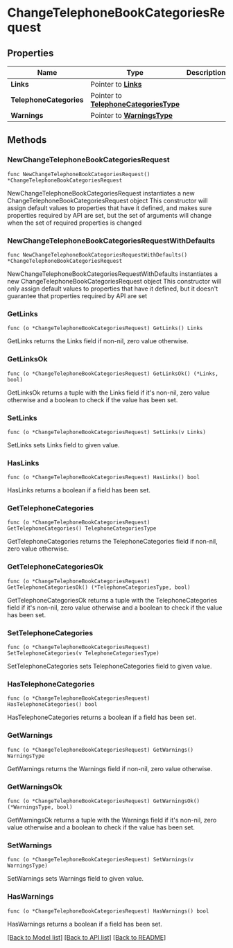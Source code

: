 # ChangeTelephoneBookCategoriesRequest

## Properties

Name | Type | Description | Notes
------------ | ------------- | ------------- | -------------
**Links** | Pointer to [**Links**](Links.md) |  | [optional] 
**TelephoneCategories** | Pointer to [**TelephoneCategoriesType**](TelephoneCategoriesType.md) |  | [optional] 
**Warnings** | Pointer to [**WarningsType**](WarningsType.md) |  | [optional] 

## Methods

### NewChangeTelephoneBookCategoriesRequest

`func NewChangeTelephoneBookCategoriesRequest() *ChangeTelephoneBookCategoriesRequest`

NewChangeTelephoneBookCategoriesRequest instantiates a new ChangeTelephoneBookCategoriesRequest object
This constructor will assign default values to properties that have it defined,
and makes sure properties required by API are set, but the set of arguments
will change when the set of required properties is changed

### NewChangeTelephoneBookCategoriesRequestWithDefaults

`func NewChangeTelephoneBookCategoriesRequestWithDefaults() *ChangeTelephoneBookCategoriesRequest`

NewChangeTelephoneBookCategoriesRequestWithDefaults instantiates a new ChangeTelephoneBookCategoriesRequest object
This constructor will only assign default values to properties that have it defined,
but it doesn't guarantee that properties required by API are set

### GetLinks

`func (o *ChangeTelephoneBookCategoriesRequest) GetLinks() Links`

GetLinks returns the Links field if non-nil, zero value otherwise.

### GetLinksOk

`func (o *ChangeTelephoneBookCategoriesRequest) GetLinksOk() (*Links, bool)`

GetLinksOk returns a tuple with the Links field if it's non-nil, zero value otherwise
and a boolean to check if the value has been set.

### SetLinks

`func (o *ChangeTelephoneBookCategoriesRequest) SetLinks(v Links)`

SetLinks sets Links field to given value.

### HasLinks

`func (o *ChangeTelephoneBookCategoriesRequest) HasLinks() bool`

HasLinks returns a boolean if a field has been set.

### GetTelephoneCategories

`func (o *ChangeTelephoneBookCategoriesRequest) GetTelephoneCategories() TelephoneCategoriesType`

GetTelephoneCategories returns the TelephoneCategories field if non-nil, zero value otherwise.

### GetTelephoneCategoriesOk

`func (o *ChangeTelephoneBookCategoriesRequest) GetTelephoneCategoriesOk() (*TelephoneCategoriesType, bool)`

GetTelephoneCategoriesOk returns a tuple with the TelephoneCategories field if it's non-nil, zero value otherwise
and a boolean to check if the value has been set.

### SetTelephoneCategories

`func (o *ChangeTelephoneBookCategoriesRequest) SetTelephoneCategories(v TelephoneCategoriesType)`

SetTelephoneCategories sets TelephoneCategories field to given value.

### HasTelephoneCategories

`func (o *ChangeTelephoneBookCategoriesRequest) HasTelephoneCategories() bool`

HasTelephoneCategories returns a boolean if a field has been set.

### GetWarnings

`func (o *ChangeTelephoneBookCategoriesRequest) GetWarnings() WarningsType`

GetWarnings returns the Warnings field if non-nil, zero value otherwise.

### GetWarningsOk

`func (o *ChangeTelephoneBookCategoriesRequest) GetWarningsOk() (*WarningsType, bool)`

GetWarningsOk returns a tuple with the Warnings field if it's non-nil, zero value otherwise
and a boolean to check if the value has been set.

### SetWarnings

`func (o *ChangeTelephoneBookCategoriesRequest) SetWarnings(v WarningsType)`

SetWarnings sets Warnings field to given value.

### HasWarnings

`func (o *ChangeTelephoneBookCategoriesRequest) HasWarnings() bool`

HasWarnings returns a boolean if a field has been set.


[[Back to Model list]](../README.md#documentation-for-models) [[Back to API list]](../README.md#documentation-for-api-endpoints) [[Back to README]](../README.md)


